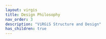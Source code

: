 ```yaml
---
layout: virgis
title: Design Philosophy
nav_order: 3
description: "ViRGiS Structure and Design"
has_children: true
---
```


